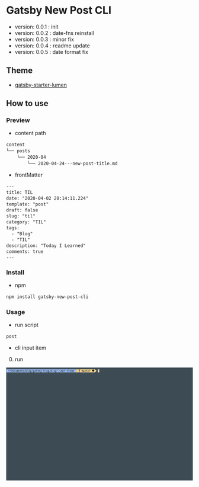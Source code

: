 # Gatsby New Post CLI

- version: 0.0.1 : init
- version: 0.0.2 : date-fns reinstall
- version: 0.0.3 : minor fix
- version: 0.0.4 : readme update
- version: 0.0.5 : date format fix

## Theme

- [gatsby-starter-lumen](https://github.com/alxshelepenok/gatsby-starter-lumen)

## How to use

### Preview

- content path

```bash
content
└── posts
    └── 2020-04
        └── 2020-04-24---new-post-title.md
```

- frontMatter

```text
---
title: TIL
date: "2020-04-02 20:14:11.224"
template: "post"
draft: false
slug: "til"
category: "TIL"
tags:
  - "Blog"
  - "TIL"
description: "Today I Learned"
comments: true
---
```

### Install

- npm

```bash
npm install gatsby-new-post-cli
```

### Usage

- run script

```bash
post
```

- cli input item

0. run

![run](./assets/gatsby-new-post-cli.gif)
